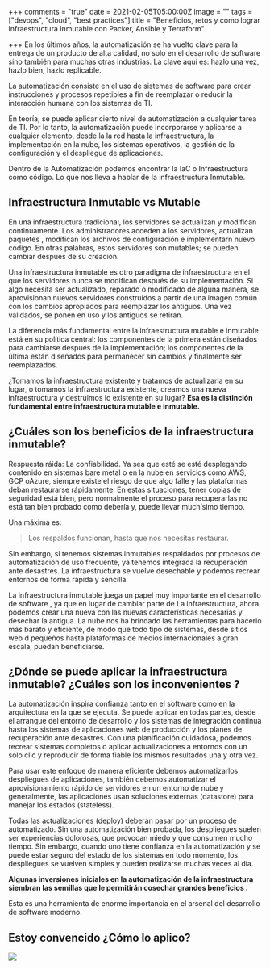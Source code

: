 +++
comments = "true"
date = 2021-02-05T05:00:00Z
image = ""
tags = ["devops", "cloud", "best practices"]
title = "Beneficios, retos y como lograr Infraestructura Inmutable con Packer, Ansible y Terraform"

+++
En los últimos años, la automatización se ha vuelto clave para la entrega de un producto de alta calidad, no solo en el desarrollo de software sino también para muchas otras industrias. La clave aquí es: hazlo una vez, hazlo bien, hazlo replicable.

La automatización consiste en el uso de sistemas de software para crear instrucciones y procesos repetibles a fin de reemplazar o reducir la interacción humana con los sistemas de TI.

En teoría, se puede aplicar cierto nivel de automatización a cualquier tarea de TI. Por lo tanto, la automatización puede incorporarse y aplicarse a cualquier elemento, desde la la red hasta la infraestructura, la implementación en la nube, los sistemas operativos, la gestión de la configuración y el despliegue de aplicaciones.

Dentro de la Automatización podemos encontrar la IaC o Infraestructura como código. Lo que nos lleva a hablar de Ia infraestructura Inmutable.

## Infraestructura Inmutable vs Mutable

En una infraestructura tradicional, los servidores se actualizan y modifican continuamente. Los administradores acceden a los servidores, actualizan paquetes , modifican los archivos de configuración e implementarn nuevo código. En otras palabras, estos servidores son mutables; se pueden cambiar después de su creación.

Una infraestructura inmutable es otro paradigma de infraestructura en el que los servidores nunca se modifican después de su implementación. Si algo necesita ser actualizado, reparado o modificado de alguna manera, se aprovisionan nuevos servidores construidos a partir de una imagen común con los cambios apropiados para reemplazar los antiguos. Una vez validados, se ponen en uso y los antiguos se retiran.

La diferencia más fundamental entre la infraestructura mutable e inmutable está en su política central: los componentes de la primera están diseñados para cambiarse después de la implementación; los componentes de la última están diseñados para permanecer sin cambios y finalmente ser reemplazados.

¿Tomamos la infraestructura existente y tratamos de actualizarla en su lugar, o tomamos la infraestructura existente, creamos una nueva infraestructura y destruimos lo existente en su lugar? **Esa es la distinción fundamental entre infraestructura mutable e inmutable.**

## ¿Cuáles son los beneficios de la infraestructura inmutable?

Respuesta ráida: La confiabilidad. Ya sea que esté se esté desplegando contenido en sistemas bare metal o en la nube en servicios como AWS, GCP oAzure, siempre existe el riesgo de que algo falle y las plataformas deban restaurarse rápidamente. En estas situaciones, tener copias de seguridad está bien, pero normalmente el proceso para recuperarlas no está tan bien probado como debería y, puede llevar muchísimo tiempo.

Una máxima es:

> Los respaldos funcionan, hasta que nos necesitas restaurar.

Sin embargo, si tenemos sistemas inmutables respaldados por procesos de automatización de uso frecuente, ya tenemos integrada la recuperación ante desastres. La infraestructura se vuelve desechable y podemos recrear entornos de forma rápida y sencilla.

La infraestructura inmutable juega un papel muy importante en el desarrollo de software , ya que en lugar de cambiar parte de La infraestructura, ahora podemos crear una nueva con las nuevas características necesarias y desechar la antigua. La nube nos ha brindado las herramientas para hacerlo más barato y eficiente, de modo que todo tipo de sistemas, desde sitios web d pequeños hasta plataformas de medios internacionales a gran escala, puedan beneficiarse.

## ¿Dónde se puede aplicar la infraestructura inmutable? ¿Cuáles son los inconvenientes ?

La automatización inspira confianza tanto en el software como en la arquitectura en la que se ejecuta. Se puede aplicar en todas partes, desde el arranque del entorno de desarrollo y los sistemas de integración continua hasta los sistemas de aplicaciones web de producción y los planes de recuperación ante desastres. Con una planificación cuidadosa, podemos recrear sistemas completos o aplicar actualizaciones a entornos con un solo clic y reproducir de forma fiable los mismos resultados una y otra vez.

Para usar este enfoque de manera eficiente debemos automatizarlos despliegues de aplicaciones, también debemos automatizar el aprovisionamiento rápido de servidores en un entorno de nube y  generalmente, las aplicaciones usan soluciones externas (datastore) para manejar los estados (stateless).

Todas las actualizaciones (deploy) deberán pasar por un proceso de automatizado. Sin una automatización bien probada, los despliegues suelen ser experiencias dolorosas, que provocan miedo y que consumen mucho tiempo. Sin embargo, cuando uno tiene confianza en la automatización y se puede estar seguro del estado de los sistemas en todo momento, los despliegues se vuelven simples y pueden realizarse muchas veces al día.

**Algunas inversiones iniciales en la automatización de la infraestructura siembran las semillas que le permitirán cosechar grandes beneficios .**

Esta es una herramienta de enorme importancia en el arsenal del desarrollo de software moderno.

## Estoy convencido ¿Cómo lo aplico?

![](/uploads/infraestructurainmutableansiblepackerterraform.png)